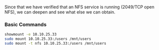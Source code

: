 Since that we have verified that an NFS service is running (2049/TCP open NFS), we can deepen and see what else we can obtain.

### Basic Commands
```bash
showmount -e 10.10.25.33
sudo mount 10.10.25.33:/users /mnt/users
sudo mount -t nfs 10.10.25.33:/users /mnt/users

```